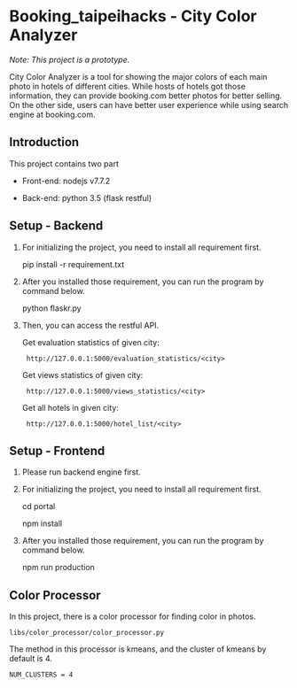 # Booking_taipeihacks - City Color Analyzer

*Note: This project is a prototype.*

City Color Analyzer is a tool for showing the major colors of each main photo in hotels of different cities. While hosts of hotels got those information, they can provide booking.com better photos for better selling. On the other side, users can have better user experience while using search engine at booking.com.

## Introduction

This project contains two part

- Front-end: nodejs v7.7.2

- Back-end: python 3.5 (flask restful)

## Setup - Backend

1. For initializing the project, you need to install all requirement first.

    pip install -r requirement.txt

2. After you installed those requirement, you can run the program by command below.

    python flaskr.py

3. Then, you can access the restful API.

    Get evaluation statistics of given city: 

        http://127.0.0.1:5000/evaluation_statistics/<city>

    Get views statistics of given city: 

        http://127.0.0.1:5000/views_statistics/<city>

    Get all hotels in given city:

        http://127.0.0.1:5000/hotel_list/<city>

## Setup - Frontend

1. Please run backend engine first.

2. For initializing the project, you need to install all requirement first.

    cd portal

    npm install

3. After you installed those requirement, you can run the program by command below.

    npm run production

## Color Processor

In this project, there is a color processor for finding color in photos.

    libs/color_processor/color_processor.py

The method in this processor is kmeans, and the cluster of kmeans by default is 4.

    NUM_CLUSTERS = 4

